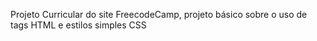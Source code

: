 Projeto Curricular do site FreecodeCamp, projeto básico sobre o uso de tags HTML e estilos simples CSS
